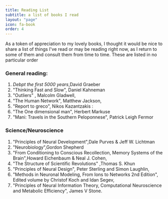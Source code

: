 ```yaml
---
title: Reading List
subtitle: a list of books I read
layout: "page"
icon: fa-book
order: 4
---
```


As a token of appreciation to my lovely books, I thought it would be nice to share a list of things I've read or may be reading right now, as I return to some of them and consult them from time to time. These are listed in no particular order

### General reading:
1. *Debpt the first 5000 years*,David Graeber 
2. "Thinking Fast and Slow", Daniel Kahneman 
3. "Outliers" , Malcolm Gladwell, 
4. "The Human Network", Matthew Jackson, 
5. "Report to greco", Nikos Kazantzakis : 
6. "The One dimensional man", Herbert Markuse 
7. "Mani: Travels in the Southern Peloponnese", Patrick Leigh Fermor 

### Science/Neuroscience

1. "Principles of Neural Development",Dale Purves & Jeff W. Lichtman
2. "Neurobiology",Gordon Shepherd
3. "From Conditioning to Conscious Recollection, Memory Systems of the Brain",Howard Eichenbaum & Neal J. Cohen,
4. "The Structure of Scientific Revolutions" ,Thomas S. Khun
5. "Principles of Neural Design", Peter Sterling and Simon Laughlin, 
6. "Methods in Neuronal Modeling, From Ions to Networks 2nd Edition", Edited volume by Christof Koch and Idan Segev, 
7. "Principles of Neural Information Theory, Computational Neuroscience and Metabolic Efficiency", James V Stone.  
